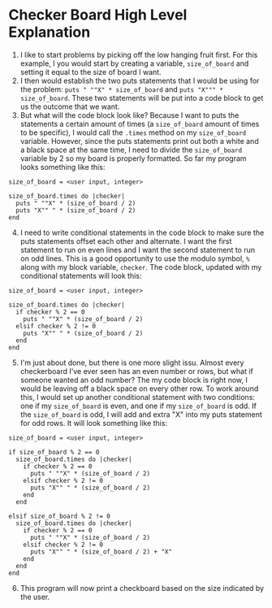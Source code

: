 # Checker Board High Level Explanation

1. I like to start problems by picking off the low hanging fruit first. For this example, I you would start by creating a variable, `size_of_board` and setting it equal to the size of board I want.
1. I then would establish the two puts statements that I would be using for the problem: `puts " ""X" * size_of_board` and `puts "X""" * size_of_board`. These two statements will be put into a code block to get us the outcome that we want.
1. But what will the code block look like? Because I want to puts the statements a certain amount of times (a `size_of_board` amount of times to be specific), I would call the `.times` method on my `size_of_board` variable. However, since the puts statements print out both a white and a black space at the same time, I need to divide the `size_of_board` variable by 2 so my board is properly formatted. So far my program looks something like this:

```
size_of_board = <user input, integer>

size_of_board.times do |checker|
  puts " ""X" * (size_of_board / 2)
  puts "X"" " * (size_of_board / 2)
end

```
4. I need to write conditional statements in the code block to make sure the puts statements offset each other and alternate. I want the first statement to run on even lines and I want the second statement to run on odd lines. This is a good opportunity to use the modulo symbol, `%` along with my block variable, `checker`. The code block, updated with my conditional statements will look this:

```
size_of_board = <user input, integer>

size_of_board.times do |checker|
  if checker % 2 == 0
    puts " ""X" * (size_of_board / 2)
  elsif checker % 2 != 0
    puts "X"" " * (size_of_board / 2)
  end
end

```
5. I'm just about done, but there is one more slight issu. Almost every checkerboard I've ever seen has an even number or rows, but what if someone wanted an odd number? The my code block is right now, I would be leaving off a black space on every other row. To work around this, I would set up another conditional statement with two conditions: one if my `size_of_board` is even, and one if my `size_of_board` is odd. If the `size_of_board` is odd, I will add and extra "X" into my puts statement for odd rows. It will look something like this:

```
size_of_board = <user input, integer>

if size_of_board % 2 == 0
  size_of_board.times do |checker|
    if checker % 2 == 0
      puts " ""X" * (size_of_board / 2)
    elsif checker % 2 != 0
      puts "X"" " * (size_of_board / 2)
    end
  end

elsif size_of_board % 2 != 0
  size_of_board.times do |checker|
    if checker % 2 == 0
      puts " ""X" * (size_of_board / 2)
    elsif checker % 2 != 0
      puts "X"" " * (size_of_board / 2) + "X"
    end
  end
end

```


6. This program will now print a checkboard based on the size indicated by the user.
